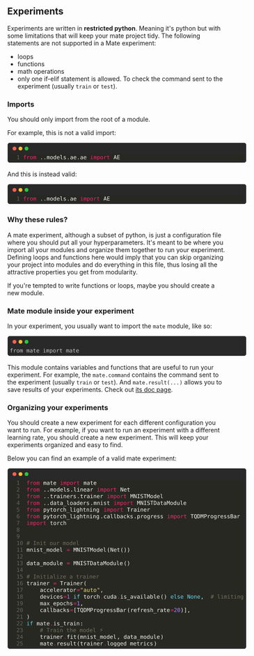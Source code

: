 
## Experiments

Experiments are written in **restricted python**. Meaning it's python but with some limitations that will keep your mate project tidy. The following statements are not supported in a Mate experiment:

 - loops
 - functions
 - math operations
 - only one if-elif statement is allowed. To check the command sent to the experiment (usually `train` or `test`).

### Imports
You should only import from the root of a module.

For example, this is not a valid import:
<p align="center" style="">
    <img src="./imgs/python_781fb6a012170781ee7755615a617313.svg" style="max-width:550px" alt="Your Image">
</p>

And this is instead valid:

<p align="center" style="">
    <img src="./imgs/python_d80cc51c2ccb5bf9ede99aeb7ce63170.svg" style="max-width:550px" alt="Your Image">
</p>

### Why these rules?

A mate experiment, although a subset of python, is just a configuration file where you should put all your hyperparameters. It's meant to be where you import all your modules and organize them together to run your experiment. Defining loops and functions here would imply that you can skip organizing your project into modules and do everything in this file, thus losing all the attractive properties you get from modularity.

If you're tempted to write functions or loops, maybe you should create a new module.

### Mate module inside your experiment

In your experiment, you usually want to import the `mate` module, like so:

<p align="center" style="">
    <img src="./imgs/None_c9495276ed784543b08b104ee0fb2510.svg" style="max-width:550px" alt="Your Image">
</p>

This module contains variables and functions that are useful to run your experiment. For example, the `mate.command` contains the command sent to the experiment (usually `train` or `test`). And `mate.result(...)` allows you to save results of your experiments. Check out [its doc page](./mate.md).

### Organizing your experiments

You should create a new experiment for each different configuration you want to run. For example, if you want to run an experiment with a different learning rate, you should create a new experiment. This will keep your experiments organized and easy to find.

Below you can find an example of a valid mate experiment:


<p align="center" style="">
    <img src="./imgs/python_627c3ebbc65dc6ed3d9a69dd6eca558a.svg" style="max-width:550px" alt="Your Image">
</p>
